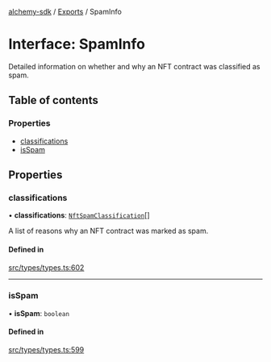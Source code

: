[alchemy-sdk](../README.md) / [Exports](../modules.md) / SpamInfo

# Interface: SpamInfo

Detailed information on whether and why an NFT contract was classified as spam.

## Table of contents

### Properties

- [classifications](SpamInfo.md#classifications)
- [isSpam](SpamInfo.md#isspam)

## Properties

### classifications

• **classifications**: [`NftSpamClassification`](../enums/NftSpamClassification.md)[]

A list of reasons why an NFT contract was marked as spam.

#### Defined in

[src/types/types.ts:602](https://github.com/alchemyplatform/alchemy-sdk-js/blob/c7197b9/src/types/types.ts#L602)

___

### isSpam

• **isSpam**: `boolean`

#### Defined in

[src/types/types.ts:599](https://github.com/alchemyplatform/alchemy-sdk-js/blob/c7197b9/src/types/types.ts#L599)
